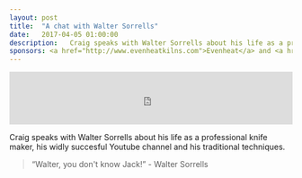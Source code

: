 ```yaml
---
layout: post
title:  "A chat with Walter Sorrells"
date:   2017-04-05 01:00:00
description:   Craig speaks with Walter Sorrells about his life as a professional knife maker, his widly succesful Youtube channel and his traditional techniques.
sponsors: <a href="http://www.evenheatkilns.com">Evenheat</a> and <a href="http://www.tormek.com">Tormek</a>
---
```



<iframe frameborder='0' height='94px' scrolling='no' seamless src='https://simplecast.com/e/65791?style=medium-light' width='100%'></iframe>

Craig speaks with Walter Sorrells about his life as a professional knife maker, his widly succesful Youtube channel and his traditional techniques.

<blockquote class="largeQuote">“Walter, you don't know Jack!” - Walter Sorrells</blockquote>




